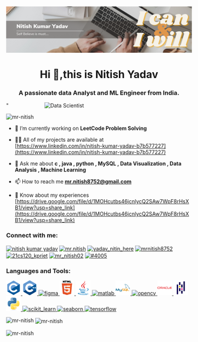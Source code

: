 ![logo](https://github.com/Mr-nitish/Mr-nitish/blob/main/Nitish%20Kumar%20Yadav-Banner.png)
<h1 align="center">Hi 👋,this is Nitish Yadav</h1>
<h3 align="center">A passionate data Analyst and ML Engineer from India.</h3>

<img align="right" alt="Data Scientist" width="400" src="https://media2.giphy.com/media/qgQUggAC3Pfv687qPC/giphy.gif" /> </p>"

<p align="left"> <img src="https://komarev.com/ghpvc/?username=mr-nitish&label=Profile%20views&color=0e75b6&style=flat" alt="mr-nitish" /> </p>

- 🔭 I’m currently working on **LeetCode Problem Solving**

- 👨‍💻 All of my projects are available at [https://www.linkedin.com/in/nitish-kumar-yadav-b7b577227](https://www.linkedin.com/in/nitish-kumar-yadav-b7b577227)

- 💬 Ask me about **c , java , python , MySQL , Data Visualization , Data Analysis , Machine Learning**

- 📫 How to reach me **mr.nitish8752@gmail.com**

- 📄 Know about my experiences [https://drive.google.com/file/d/1MOHcutbs46jcnlycQ2SAw7WpF8rHsXB1/view?usp=share_link](https://drive.google.com/file/d/1MOHcutbs46jcnlycQ2SAw7WpF8rHsXB1/view?usp=share_link)

<h3 align="left">Connect with me:</h3>
<p align="left">
<a href="https://linkedin.com/in/nitish kumar yadav" target="blank"><img align="center" src="https://raw.githubusercontent.com/rahuldkjain/github-profile-readme-generator/master/src/images/icons/Social/linked-in-alt.svg" alt="nitish kumar yadav" height="30" width="40" /></a>
<a href="https://kaggle.com/mr.nitish" target="blank"><img align="center" src="https://raw.githubusercontent.com/rahuldkjain/github-profile-readme-generator/master/src/images/icons/Social/kaggle.svg" alt="mr.nitish" height="30" width="40" /></a>
<a href="https://instagram.com/yadav_nitin_here" target="blank"><img align="center" src="https://raw.githubusercontent.com/rahuldkjain/github-profile-readme-generator/master/src/images/icons/Social/instagram.svg" alt="yadav_nitin_here" height="30" width="40" /></a>
<a href="https://www.codechef.com/users/mrnitish8752" target="blank"><img align="center" src="https://cdn.jsdelivr.net/npm/simple-icons@3.1.0/icons/codechef.svg" alt="mrnitish8752" height="30" width="40" /></a>
<a href="https://www.hackerrank.com/21cs120_kpriet" target="blank"><img align="center" src="https://raw.githubusercontent.com/rahuldkjain/github-profile-readme-generator/master/src/images/icons/Social/hackerrank.svg" alt="21cs120_kpriet" height="30" width="40" /></a>
<a href="https://www.leetcode.com/mr_nitish02" target="blank"><img align="center" src="https://raw.githubusercontent.com/rahuldkjain/github-profile-readme-generator/master/src/images/icons/Social/leet-code.svg" alt="mr_nitish02" height="30" width="40" /></a>
<a href="https://discord.gg/#4005" target="blank"><img align="center" src="https://raw.githubusercontent.com/rahuldkjain/github-profile-readme-generator/master/src/images/icons/Social/discord.svg" alt="#4005" height="30" width="40" /></a>
</p>

<h3 align="left">Languages and Tools:</h3>
<p align="left"> <a href="https://www.cprogramming.com/" target="_blank" rel="noreferrer"> <img src="https://raw.githubusercontent.com/devicons/devicon/master/icons/c/c-original.svg" alt="c" width="40" height="40"/> </a> <a href="https://www.w3schools.com/cpp/" target="_blank" rel="noreferrer"> <img src="https://raw.githubusercontent.com/devicons/devicon/master/icons/cplusplus/cplusplus-original.svg" alt="cplusplus" width="40" height="40"/> </a> <a href="https://www.figma.com/" target="_blank" rel="noreferrer"> <img src="https://www.vectorlogo.zone/logos/figma/figma-icon.svg" alt="figma" width="40" height="40"/> </a> <a href="https://www.w3.org/html/" target="_blank" rel="noreferrer"> <img src="https://raw.githubusercontent.com/devicons/devicon/master/icons/html5/html5-original-wordmark.svg" alt="html5" width="40" height="40"/> </a> <a href="https://www.java.com" target="_blank" rel="noreferrer"> <img src="https://raw.githubusercontent.com/devicons/devicon/master/icons/java/java-original.svg" alt="java" width="40" height="40"/> </a> <a href="https://www.mathworks.com/" target="_blank" rel="noreferrer"> <img src="https://upload.wikimedia.org/wikipedia/commons/2/21/Matlab_Logo.png" alt="matlab" width="40" height="40"/> </a> <a href="https://www.mysql.com/" target="_blank" rel="noreferrer"> <img src="https://raw.githubusercontent.com/devicons/devicon/master/icons/mysql/mysql-original-wordmark.svg" alt="mysql" width="40" height="40"/> </a> <a href="https://opencv.org/" target="_blank" rel="noreferrer"> <img src="https://www.vectorlogo.zone/logos/opencv/opencv-icon.svg" alt="opencv" width="40" height="40"/> </a> <a href="https://www.oracle.com/" target="_blank" rel="noreferrer"> <img src="https://raw.githubusercontent.com/devicons/devicon/master/icons/oracle/oracle-original.svg" alt="oracle" width="40" height="40"/> </a> <a href="https://pandas.pydata.org/" target="_blank" rel="noreferrer"> <img src="https://raw.githubusercontent.com/devicons/devicon/2ae2a900d2f041da66e950e4d48052658d850630/icons/pandas/pandas-original.svg" alt="pandas" width="40" height="40"/> </a> <a href="https://www.python.org" target="_blank" rel="noreferrer"> <img src="https://raw.githubusercontent.com/devicons/devicon/master/icons/python/python-original.svg" alt="python" width="40" height="40"/> </a> <a href="https://scikit-learn.org/" target="_blank" rel="noreferrer"> <img src="https://upload.wikimedia.org/wikipedia/commons/0/05/Scikit_learn_logo_small.svg" alt="scikit_learn" width="40" height="40"/> </a> <a href="https://seaborn.pydata.org/" target="_blank" rel="noreferrer"> <img src="https://seaborn.pydata.org/_images/logo-mark-lightbg.svg" alt="seaborn" width="40" height="40"/> </a> <a href="https://www.tensorflow.org" target="_blank" rel="noreferrer"> <img src="https://www.vectorlogo.zone/logos/tensorflow/tensorflow-icon.svg" alt="tensorflow" width="40" height="40"/> </a> </p>

<p><img align="left" src="https://github-readme-stats.vercel.app/api/top-langs?username=mr-nitish&show_icons=true&locale=en&layout=compact" alt="mr-nitish" /></p>

<p>&nbsp;<img align="center" src="https://github-readme-stats.vercel.app/api?username=mr-nitish&show_icons=true&locale=en" alt="mr-nitish" /></p>

<p><img align="center" src="https://github-readme-streak-stats.herokuapp.com/?user=mr-nitish&" alt="mr-nitish" /></p>
